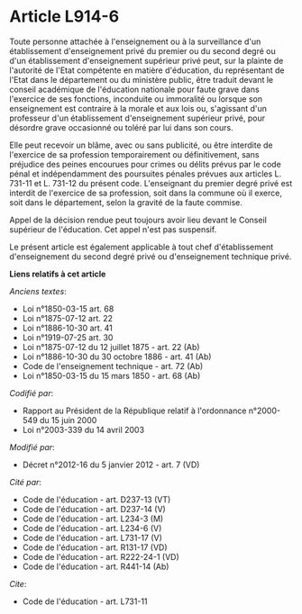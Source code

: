 # Article L914-6

Toute personne attachée à l'enseignement ou à la surveillance d'un établissement d'enseignement privé du premier ou du second
degré ou d'un établissement d'enseignement supérieur privé peut, sur la plainte de l'autorité de l'Etat compétente en matière
d'éducation, du représentant de l'Etat dans le département ou du ministère public, être traduit devant le conseil académique
de l'éducation nationale pour faute grave dans l'exercice de ses fonctions, inconduite ou immoralité ou lorsque son
enseignement est contraire à la morale et aux lois ou, s'agissant d'un professeur d'un établissement d'enseignement supérieur
privé, pour désordre grave occasionné ou toléré par lui dans son cours. 

Elle peut recevoir un blâme, avec ou sans publicité, ou être interdite de l'exercice de sa profession temporairement ou
définitivement, sans préjudice des peines encourues pour crimes ou délits prévus par le code pénal et indépendamment des
poursuites pénales prévues aux articles L. 731-11 et L. 731-12 du présent code. L'enseignant du premier degré privé est
interdit de l'exercice de sa profession, soit dans la commune où il exerce, soit dans le département, selon la gravité de la
faute commise. 

Appel de la décision rendue peut toujours avoir lieu devant le Conseil supérieur de l'éducation. Cet appel n'est pas
suspensif. 

Le présent article est également applicable à tout chef d'établissement d'enseignement du second degré privé ou
d'enseignement technique privé.

**Liens relatifs à cet article**

_Anciens textes_:

  - Loi n°1850-03-15 art. 68
  - Loi n°1875-07-12 art. 22
  - Loi n°1886-10-30 art. 41
  - Loi n°1919-07-25 art. 30
  - Loi n°1875-07-12 du 12 juillet 1875 - art. 22 (Ab)
  - Loi n°1886-10-30 du 30 octobre 1886 - art. 41 (Ab)
  - Code de l'enseignement technique - art. 72 (Ab)
  - Loi n°1850-03-15 du 15 mars 1850 - art. 68 (Ab)

_Codifié par_:

  - Rapport au Président de la République relatif à l'ordonnance n°2000-549 du 15 juin 2000
  - Loi n°2003-339 du 14 avril 2003

_Modifié par_:

  - Décret n°2012-16 du 5 janvier 2012 - art. 7 (VD)

_Cité par_:

  - Code de l'éducation - art. D237-13 (VT)
  - Code de l'éducation - art. D237-14 (V)
  - Code de l'éducation - art. L234-3 (M)
  - Code de l'éducation - art. L234-6 (V)
  - Code de l'éducation - art. L731-17 (V)
  - Code de l'éducation - art. R131-17 (VD)
  - Code de l'éducation - art. R222-24-1 (VD)
  - Code de l'éducation - art. R441-14 (Ab)

_Cite_:

  - Code de l'éducation - art. L731-11
